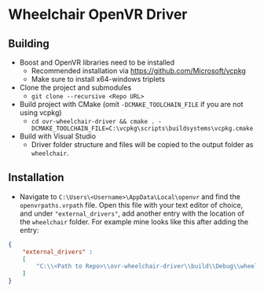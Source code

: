 # Wheelchair OpenVR Driver

## Building

- Boost and OpenVR libraries need to be installed
    - Recommended installation via https://github.com/Microsoft/vcpkg
    - Make sure to install x64-windows triplets
- Clone the project and submodules
	- `git clone --recursive <Repo URL>`
- Build project with CMake (omit `-DCMAKE_TOOLCHAIN_FILE` if you are not using vcpkg)
	- `cd ovr-wheelchair-driver && cmake . -DCMAKE_TOOLCHAIN_FILE=C:\vcpkg\scripts\buildsystems\vcpkg.cmake`
- Build with Visual Studio
	- Driver folder structure and files will be copied to the output folder as `wheelchair`.
	
## Installation

- Navigate to `C:\Users\<Username>\AppData\Local\openvr` and find the `openvrpaths.vrpath` file. Open this file with your text editor of choice, and under `"external_drivers"`, add another entry with the location of the `wheelchair` folder. For example mine looks like this after adding the entry:

```json
{
	"external_drivers" : 
	[
		"C:\\<Path to Repo>\\ovr-wheelchair-driver\\build\\Debug\\wheelchair"
	]
}
```